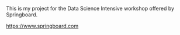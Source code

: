 This is my project for the Data Science Intensive workshop offered by Springboard.

https://www.springboard.com
